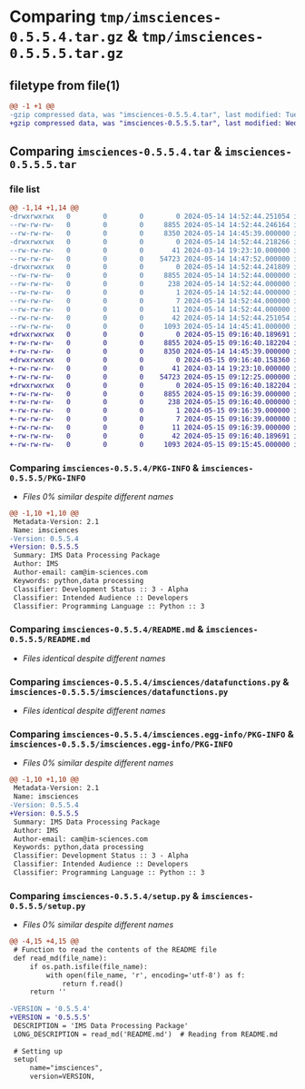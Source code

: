 # Comparing `tmp/imsciences-0.5.5.4.tar.gz` & `tmp/imsciences-0.5.5.5.tar.gz`

## filetype from file(1)

```diff
@@ -1 +1 @@
-gzip compressed data, was "imsciences-0.5.5.4.tar", last modified: Tue May 14 14:52:44 2024, max compression
+gzip compressed data, was "imsciences-0.5.5.5.tar", last modified: Wed May 15 09:16:40 2024, max compression
```

## Comparing `imsciences-0.5.5.4.tar` & `imsciences-0.5.5.5.tar`

### file list

```diff
@@ -1,14 +1,14 @@
-drwxrwxrwx   0        0        0        0 2024-05-14 14:52:44.251054 imsciences-0.5.5.4/
--rw-rw-rw-   0        0        0     8855 2024-05-14 14:52:44.246164 imsciences-0.5.5.4/PKG-INFO
--rw-rw-rw-   0        0        0     8350 2024-05-14 14:45:39.000000 imsciences-0.5.5.4/README.md
-drwxrwxrwx   0        0        0        0 2024-05-14 14:52:44.218266 imsciences-0.5.5.4/imsciences/
--rw-rw-rw-   0        0        0       41 2024-03-14 19:23:10.000000 imsciences-0.5.5.4/imsciences/__init__.py
--rw-rw-rw-   0        0        0    54723 2024-05-14 14:47:52.000000 imsciences-0.5.5.4/imsciences/datafunctions.py
-drwxrwxrwx   0        0        0        0 2024-05-14 14:52:44.241809 imsciences-0.5.5.4/imsciences.egg-info/
--rw-rw-rw-   0        0        0     8855 2024-05-14 14:52:44.000000 imsciences-0.5.5.4/imsciences.egg-info/PKG-INFO
--rw-rw-rw-   0        0        0      238 2024-05-14 14:52:44.000000 imsciences-0.5.5.4/imsciences.egg-info/SOURCES.txt
--rw-rw-rw-   0        0        0        1 2024-05-14 14:52:44.000000 imsciences-0.5.5.4/imsciences.egg-info/dependency_links.txt
--rw-rw-rw-   0        0        0        7 2024-05-14 14:52:44.000000 imsciences-0.5.5.4/imsciences.egg-info/requires.txt
--rw-rw-rw-   0        0        0       11 2024-05-14 14:52:44.000000 imsciences-0.5.5.4/imsciences.egg-info/top_level.txt
--rw-rw-rw-   0        0        0       42 2024-05-14 14:52:44.251054 imsciences-0.5.5.4/setup.cfg
--rw-rw-rw-   0        0        0     1093 2024-05-14 14:45:41.000000 imsciences-0.5.5.4/setup.py
+drwxrwxrwx   0        0        0        0 2024-05-15 09:16:40.189691 imsciences-0.5.5.5/
+-rw-rw-rw-   0        0        0     8855 2024-05-15 09:16:40.182204 imsciences-0.5.5.5/PKG-INFO
+-rw-rw-rw-   0        0        0     8350 2024-05-14 14:45:39.000000 imsciences-0.5.5.5/README.md
+drwxrwxrwx   0        0        0        0 2024-05-15 09:16:40.158360 imsciences-0.5.5.5/imsciences/
+-rw-rw-rw-   0        0        0       41 2024-03-14 19:23:10.000000 imsciences-0.5.5.5/imsciences/__init__.py
+-rw-rw-rw-   0        0        0    54723 2024-05-15 09:12:25.000000 imsciences-0.5.5.5/imsciences/datafunctions.py
+drwxrwxrwx   0        0        0        0 2024-05-15 09:16:40.182204 imsciences-0.5.5.5/imsciences.egg-info/
+-rw-rw-rw-   0        0        0     8855 2024-05-15 09:16:39.000000 imsciences-0.5.5.5/imsciences.egg-info/PKG-INFO
+-rw-rw-rw-   0        0        0      238 2024-05-15 09:16:40.000000 imsciences-0.5.5.5/imsciences.egg-info/SOURCES.txt
+-rw-rw-rw-   0        0        0        1 2024-05-15 09:16:39.000000 imsciences-0.5.5.5/imsciences.egg-info/dependency_links.txt
+-rw-rw-rw-   0        0        0        7 2024-05-15 09:16:39.000000 imsciences-0.5.5.5/imsciences.egg-info/requires.txt
+-rw-rw-rw-   0        0        0       11 2024-05-15 09:16:39.000000 imsciences-0.5.5.5/imsciences.egg-info/top_level.txt
+-rw-rw-rw-   0        0        0       42 2024-05-15 09:16:40.189691 imsciences-0.5.5.5/setup.cfg
+-rw-rw-rw-   0        0        0     1093 2024-05-15 09:15:45.000000 imsciences-0.5.5.5/setup.py
```

### Comparing `imsciences-0.5.5.4/PKG-INFO` & `imsciences-0.5.5.5/PKG-INFO`

 * *Files 0% similar despite different names*

```diff
@@ -1,10 +1,10 @@
 Metadata-Version: 2.1
 Name: imsciences
-Version: 0.5.5.4
+Version: 0.5.5.5
 Summary: IMS Data Processing Package
 Author: IMS
 Author-email: cam@im-sciences.com
 Keywords: python,data processing
 Classifier: Development Status :: 3 - Alpha
 Classifier: Intended Audience :: Developers
 Classifier: Programming Language :: Python :: 3
```

### Comparing `imsciences-0.5.5.4/README.md` & `imsciences-0.5.5.5/README.md`

 * *Files identical despite different names*

### Comparing `imsciences-0.5.5.4/imsciences/datafunctions.py` & `imsciences-0.5.5.5/imsciences/datafunctions.py`

 * *Files identical despite different names*

### Comparing `imsciences-0.5.5.4/imsciences.egg-info/PKG-INFO` & `imsciences-0.5.5.5/imsciences.egg-info/PKG-INFO`

 * *Files 0% similar despite different names*

```diff
@@ -1,10 +1,10 @@
 Metadata-Version: 2.1
 Name: imsciences
-Version: 0.5.5.4
+Version: 0.5.5.5
 Summary: IMS Data Processing Package
 Author: IMS
 Author-email: cam@im-sciences.com
 Keywords: python,data processing
 Classifier: Development Status :: 3 - Alpha
 Classifier: Intended Audience :: Developers
 Classifier: Programming Language :: Python :: 3
```

### Comparing `imsciences-0.5.5.4/setup.py` & `imsciences-0.5.5.5/setup.py`

 * *Files 0% similar despite different names*

```diff
@@ -4,15 +4,15 @@
 # Function to read the contents of the README file
 def read_md(file_name):
     if os.path.isfile(file_name):
         with open(file_name, 'r', encoding='utf-8') as f:
             return f.read()
     return ''
 
-VERSION = '0.5.5.4'
+VERSION = '0.5.5.5'
 DESCRIPTION = 'IMS Data Processing Package'
 LONG_DESCRIPTION = read_md('README.md')  # Reading from README.md
 
 # Setting up
 setup(
     name="imsciences",
     version=VERSION,
```

